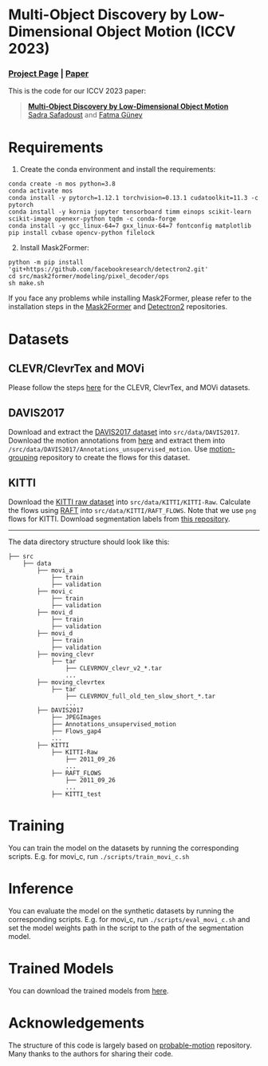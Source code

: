# Multi-Object Discovery by Low-Dimensional Object Motion (ICCV 2023)

### [Project Page](https://kuis-ai.github.io/multi-object-segmentation/) | [Paper](https://arxiv.org/abs/2307.08027)


This is the code for our ICCV 2023 paper:
> **[Multi-Object Discovery by Low-Dimensional Object Motion](https://arxiv.org/abs/2307.08027)** \
> [Sadra Safadoust](https://sadrasafa.github.io/) and [Fatma Güney](https://mysite.ku.edu.tr/fguney/)


# Requirements

1. Create the conda environment and install the requirements:
```
conda create -n mos python=3.8
conda activate mos
conda install -y pytorch=1.12.1 torchvision=0.13.1 cudatoolkit=11.3 -c pytorch
conda install -y kornia jupyter tensorboard timm einops scikit-learn scikit-image openexr-python tqdm -c conda-forge
conda install -y gcc_linux-64=7 gxx_linux-64=7 fontconfig matplotlib
pip install cvbase opencv-python filelock
```

2. Install Mask2Former:
```
python -m pip install 'git+https://github.com/facebookresearch/detectron2.git'
cd src/mask2former/modeling/pixel_decoder/ops
sh make.sh
```
If you face any problems while installing Mask2Former, please refer to the installation steps in the [Mask2Former](https://github.com/facebookresearch/Mask2Former) and [Detectron2](https://github.com/facebookresearch/detectron2) repositories.

# Datasets

## CLEVR/ClevrTex and MOVi 

Please follow the steps [here](https://github.com/karazijal/probable-motion#data-preparation) for the CLEVR, ClevrTex, and MOVi datasets.

## DAVIS2017

Download and extract the [DAVIS2017 dataset](https://davischallenge.org/davis2017/code.html) into `src/data/DAVIS2017`. Download the motion annotations from [here](https://github.com/Jyxarthur/OCLR_model) and extract them into `/src/data/DAVIS2017/Annotations_unsupervised_motion`. Use [motion-grouping](https://github.com/charigyang/motiongrouping) repository to create the flows for this dataset.

## KITTI

Download the [KITTI raw dataset](https://www.cvlibs.net/datasets/kitti/user_login.php) into `src/data/KITTI/KITTI-Raw`. Calculate the flows using [RAFT](https://github.com/princeton-vl/RAFT) into `src/data/KITTI/RAFT_FLOWS`. Note that we use `png` flows for KITTI. Download segmentation labels from [this repository](https://github.com/zpbao/Discovery_Obj_Move).

---

The data directory structure should look like this:
```
├── src
    ├── data
        ├── movi_a
            ├── train
            ├── validation
        ├── movi_c
            ├── train
            ├── validation
        ├── movi_d
            ├── train
            ├── validation
        ├── movi_d
            ├── train
            ├── validation
        ├── moving_clevr
            ├── tar
                ├── CLEVRMOV_clevr_v2_*.tar
                ...
        ├── moving_clevrtex
            ├── tar
                ├── CLEVRMOV_full_old_ten_slow_short_*.tar
                ...
        ├── DAVIS2017
            ├── JPEGImages
            ├── Annotations_unsupervised_motion
            ├── Flows_gap4
            ...
        ├── KITTI
            ├── KITTI-Raw
                ├── 2011_09_26
                ...
            ├── RAFT_FLOWS
                ├── 2011_09_26
                ...
            ├── KITTI_test

```


# Training

You can train the model on the datasets by running the corresponding scripts.
E.g. for movi_c, run `./scripts/train_movi_c.sh`

# Inference

You can evaluate the model on the synthetic datasets by running the corresponding scripts.
E.g. for movi_c, run `./scripts/eval_movi_c.sh` and set the model weights path in the script to the path of the segmentation model.

# Trained Models

You can download the trained models from [here](https://drive.google.com/drive/folders/1d2LcexNE_bA5bmrss6t6f1UauVzLIqVc?usp=sharing).

# Acknowledgements
The structure of this code is largely based on [probable-motion](https://github.com/karazijal/probable-motion)  repository. Many thanks to the authors for sharing their code.
